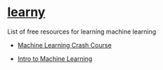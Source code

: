 # [learny](../)

List of free resources for learning machine learning

* [Machine Learning Crash Course](https://developers.google.com/machine-learning/crash-course/)

* [Intro to Machine Learning](https://classroom.udacity.com/courses/ud120)
